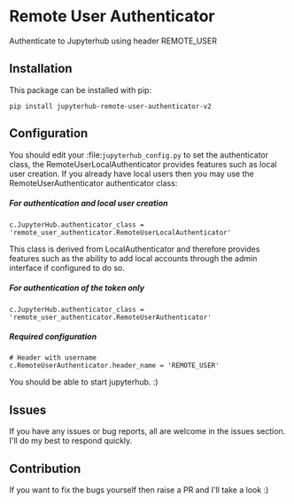 # Remote User Authenticator

Authenticate to Jupyterhub using header REMOTE_USER

## Installation

This package can be installed with pip:

```
pip install jupyterhub-remote-user-authenticator-v2
```

## Configuration

You should edit your :file:`jupyterhub_config.py` to set the authenticator class, the RemoteUserLocalAuthenticator provides features such as local user creation. If you already have local users then you may use the RemoteUserAuthenticator authenticator class:

##### For authentication and local user creation
```
c.JupyterHub.authenticator_class = 'remote_user_authenticator.RemoteUserLocalAuthenticator'
```

This class is derived from LocalAuthenticator and therefore provides features such as the ability to add local accounts through the admin interface if configured to do so.

##### For authentication of the token only

```
c.JupyterHub.authenticator_class = 'remote_user_authenticator.RemoteUserAuthenticator'
```

##### Required configuration

```
# Header with username
c.RemoteUserAuthenticator.header_name = 'REMOTE_USER'
```

You should be able to start jupyterhub. :)

## Issues

If you have any issues or bug reports, all are welcome in the issues section. I'll do my best to respond quickly.

## Contribution

If you want to fix the bugs yourself then raise a PR and I'll take a look :)
